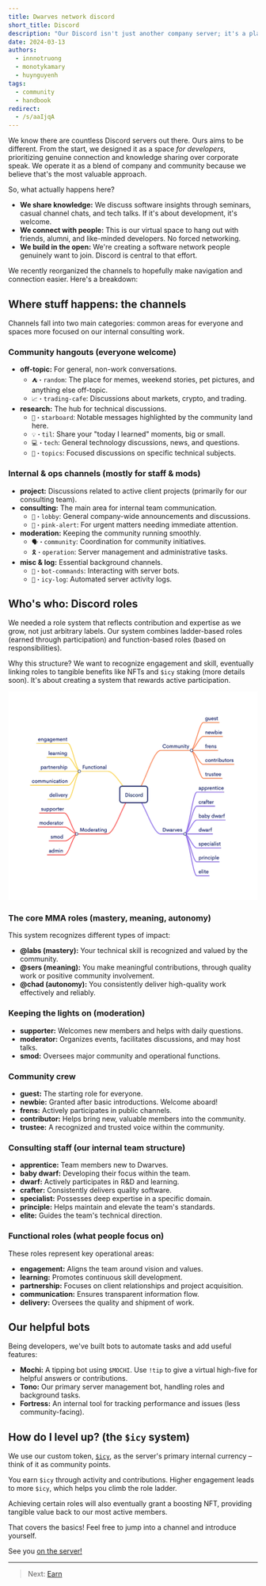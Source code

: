 ```yaml
---
title: Dwarves network discord
short_title: Discord
description: "Our Discord isn't just another company server; it's a place for both our team and the wider developer community. This guide explains how it works and where you fit in."
date: 2024-03-13
authors:
  - innnotruong
  - monotykamary
  - huynguyenh
tags:
  - community
  - handbook
redirect:
  - /s/aaIjqA
---
```


We know there are countless Discord servers out there. Ours aims to be different. From the start, we designed it as a space _for developers_, prioritizing genuine connection and knowledge sharing over corporate speak. We operate it as a blend of company and community because we believe that's the most valuable approach.

So, what actually happens here?

- **We share knowledge:** We discuss software insights through seminars, casual channel chats, and tech talks. If it's about development, it's welcome.
- **We connect with people:** This is our virtual space to hang out with friends, alumni, and like-minded developers. No forced networking.
- **We build in the open:** We're creating a software network people genuinely want to join. Discord is central to that effort.

We recently reorganized the channels to hopefully make navigation and connection easier. Here's a breakdown:

## Where stuff happens: the channels

Channels fall into two main categories: common areas for everyone and spaces more focused on our internal consulting work.

### Community hangouts (everyone welcome)

- **off-topic:** For general, non-work conversations.
  - `⛺・random`: The place for memes, weekend stories, pet pictures, and anything else off-topic.
  - `📈・trading-cafe`: Discussions about markets, crypto, and trading.
- **research:** The hub for technical discussions.
  - `🌟・starboard`: Notable messages highlighted by the community land here.
  - `💡・til`: Share your "today I learned" moments, big or small.
  - `💻・tech`: General technology discussions, news, and questions.
  - `🎒・topics`: Focused discussions on specific technical subjects.

### Internal & ops channels (mostly for staff & mods)

- **project:** Discussions related to active client projects (primarily for our consulting team).
- **consulting:** The main area for internal team communication.
  - `🏢・lobby`: General company-wide announcements and discussions.
  - `🦄・pink-alert`: For urgent matters needing immediate attention.
- **moderation:** Keeping the community running smoothly.
  - `🗣・community`: Coordination for community initiatives.
  - `🎗️・operation`: Server management and administrative tasks.
- **misc & log:** Essential background channels.
  - `🤖・bot-commands`: Interacting with server bots.
  - `🧊・icy-log`: Automated server activity logs.

## Who's who: Discord roles

We needed a role system that reflects contribution and expertise as we grow, not just arbitrary labels. Our system combines ladder-based roles (earned through participation) and function-based roles (based on responsibilities).

Why this structure? We want to recognize engagement and skill, eventually linking roles to tangible benefits like NFTs and `$icy` staking (more details soon). It's about creating a system that rewards active participation.

![Dwarves network discord Role Structure](assets/discord-role-structure.webp)

### The core MMA roles (mastery, meaning, autonomy)

This system recognizes different types of impact:

- **@labs (mastery):** Your technical skill is recognized and valued by the community.
- **@sers (meaning):** You make meaningful contributions, through quality work or positive community involvement.
- **@chad (autonomy):** You consistently deliver high-quality work effectively and reliably.

### Keeping the lights on (moderation)

- **supporter:** Welcomes new members and helps with daily questions.
- **moderator:** Organizes events, facilitates discussions, and may host talks.
- **smod:** Oversees major community and operational functions.

### Community crew

- **guest:** The starting role for everyone.
- **newbie:** Granted after basic introductions. Welcome aboard!
- **frens:** Actively participates in public channels.
- **contributor:** Helps bring new, valuable members into the community.
- **trustee:** A recognized and trusted voice within the community.

### Consulting staff (our internal team structure)

- **apprentice:** Team members new to Dwarves.
- **baby dwarf:** Developing their focus within the team.
- **dwarf:** Actively participates in R&D and learning.
- **crafter:** Consistently delivers quality software.
- **specialist:** Possesses deep expertise in a specific domain.
- **principle:** Helps maintain and elevate the team's standards.
- **elite:** Guides the team's technical direction.

### Functional roles (what people focus on)

These roles represent key operational areas:

- **engagement:** Aligns the team around vision and values.
- **learning:** Promotes continuous skill development.
- **partnership:** Focuses on client relationships and project acquisition.
- **communication:** Ensures transparent information flow.
- **delivery:** Oversees the quality and shipment of work.

## Our helpful bots

Being developers, we've built bots to automate tasks and add useful features:

- **Mochi:** A tipping bot using `$MOCHI`. Use `!tip` to give a virtual high-five for helpful answers or contributions.
- **Tono:** Our primary server management bot, handling roles and background tasks.
- **Fortress:** An internal tool for tracking performance and issues (less community-facing).

## How do I level up? (the `$icy` system)

We use our custom token, [`$icy`](icy.md), as the server's primary internal currency – think of it as community points.

You earn `$icy` through activity and contributions. Higher engagement leads to more `$icy`, which helps you climb the role ladder.

Achieving certain roles will also eventually grant a boosting NFT, providing tangible value back to our most active members.

That covers the basics! Feel free to jump into a channel and introduce yourself.

See you [on the server!](http://discord.gg/dfoundation)

---

> Next: [Earn](earn.md)
